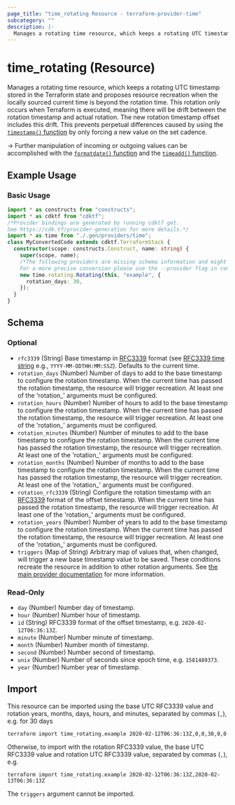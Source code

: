 ```yaml
---
page_title: "time_rotating Resource - terraform-provider-time"
subcategory: ""
description: |-
  Manages a rotating time resource, which keeps a rotating UTC timestamp stored in the Terraform state and proposes resource recreation when the locally sourced current time is beyond the rotation time. This rotation only occurs when Terraform is executed, meaning there will be drift between the rotation timestamp and actual rotation. The new rotation timestamp offset includes this drift. This prevents perpetual differences caused by using the timestamp() function https://www.terraform.io/docs/configuration/functions/timestamp.html by only forcing a new value on the set cadence.
---
```


# time_rotating (Resource)

Manages a rotating time resource, which keeps a rotating UTC timestamp stored in the Terraform state and proposes resource recreation when the locally sourced current time is beyond the rotation time. This rotation only occurs when Terraform is executed, meaning there will be drift between the rotation timestamp and actual rotation. The new rotation timestamp offset includes this drift. This prevents perpetual differences caused by using the [`timestamp()` function](https://www.terraform.io/docs/configuration/functions/timestamp.html) by only forcing a new value on the set cadence.

-> Further manipulation of incoming or outgoing values can be accomplished with the [`formatdate()` function](https://www.terraform.io/docs/configuration/functions/formatdate.html) and the [`timeadd()` function](https://www.terraform.io/docs/configuration/functions/timeadd.html).

## Example Usage

### Basic Usage

```typescript
import * as constructs from "constructs";
import * as cdktf from "cdktf";
/*Provider bindings are generated by running cdktf get.
See https://cdk.tf/provider-generation for more details.*/
import * as time from "./.gen/providers/time";
class MyConvertedCode extends cdktf.TerraformStack {
  constructor(scope: constructs.Construct, name: string) {
    super(scope, name);
    /*The following providers are missing schema information and might need manual adjustments to synthesize correctly: time.
    For a more precise conversion please use the --provider flag in convert.*/
    new time.rotating.Rotating(this, "example", {
      rotation_days: 30,
    });
  }
}

```

<!-- schema generated by tfplugindocs -->
## Schema

### Optional

- `rfc3339` (String) Base timestamp in [RFC3339](https://datatracker.ietf.org/doc/html/rfc3339#section-5.8) format (see [RFC3339 time string](https://tools.ietf.org/html/rfc3339#section-5.8) e.g., `YYYY-MM-DDTHH:MM:SSZ`). Defaults to the current time.
- `rotation_days` (Number) Number of days to add to the base timestamp to configure the rotation timestamp. When the current time has passed the rotation timestamp, the resource will trigger recreation. At least one of the 'rotation_' arguments must be configured.
- `rotation_hours` (Number) Number of hours to add to the base timestamp to configure the rotation timestamp. When the current time has passed the rotation timestamp, the resource will trigger recreation. At least one of the 'rotation_' arguments must be configured.
- `rotation_minutes` (Number) Number of minutes to add to the base timestamp to configure the rotation timestamp. When the current time has passed the rotation timestamp, the resource will trigger recreation. At least one of the 'rotation_' arguments must be configured.
- `rotation_months` (Number) Number of months to add to the base timestamp to configure the rotation timestamp. When the current time has passed the rotation timestamp, the resource will trigger recreation. At least one of the 'rotation_' arguments must be configured.
- `rotation_rfc3339` (String) Configure the rotation timestamp with an [RFC3339](https://datatracker.ietf.org/doc/html/rfc3339#section-5.8) format of the offset timestamp. When the current time has passed the rotation timestamp, the resource will trigger recreation. At least one of the 'rotation_' arguments must be configured.
- `rotation_years` (Number) Number of years to add to the base timestamp to configure the rotation timestamp. When the current time has passed the rotation timestamp, the resource will trigger recreation. At least one of the 'rotation_' arguments must be configured.
- `triggers` (Map of String) Arbitrary map of values that, when changed, will trigger a new base timestamp value to be saved. These conditions recreate the resource in addition to other rotation arguments. See [the main provider documentation](../index.md) for more information.

### Read-Only

- `day` (Number) Number day of timestamp.
- `hour` (Number) Number hour of timestamp.
- `id` (String) RFC3339 format of the offset timestamp, e.g. `2020-02-12T06:36:13Z`.
- `minute` (Number) Number minute of timestamp.
- `month` (Number) Number month of timestamp.
- `second` (Number) Number second of timestamp.
- `unix` (Number) Number of seconds since epoch time, e.g. `1581489373`.
- `year` (Number) Number year of timestamp.

## Import

This resource can be imported using the base UTC RFC3339 value and rotation years, months, days, hours, and minutes, separated by commas (`,`), e.g. for 30 days

```shell
terraform import time_rotating.example 2020-02-12T06:36:13Z,0,0,30,0,0
```

Otherwise, to import with the rotation RFC3339 value, the base UTC RFC3339 value and rotation UTC RFC3339 value, separated by commas (`,`), e.g.

```shell
terraform import time_rotating.example 2020-02-12T06:36:13Z,2020-02-13T06:36:13Z
```

The `triggers` argument cannot be imported.

<!-- cache-key: cdktf-0.17.0-pre.9 input-d32509301852f18a49a73d0812782d260e0436ef99f8eb55de1f7f5955d344fa -->